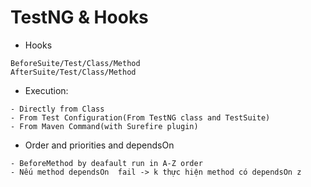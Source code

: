 # TestNG & Hooks
* Hooks
```
BeforeSuite/Test/Class/Method
AfterSuite/Test/Class/Method
```

* Execution:
```
- Directly from Class
- From Test Configuration(From TestNG class and TestSuite)
- From Maven Command(with Surefire plugin)
```

* Order and priorities and dependsOn
```
- BeforeMethod by deafault run in A-Z order
- Nếu method dependsOn  fail -> k thực hiện method có dependsOn z
```
